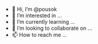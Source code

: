 - 👋 Hi, I’m @pousok
- 👀 I’m interested in ...
- 🌱 I’m currently learning ...
- 💞️ I’m looking to collaborate on ...
- 📫 How to reach me ...

<!---
pousok/pousok is a ✨ special ✨ repository because its `README.md` (this file) appears on your GitHub profile.
You can click the Preview link to take a look at your changes.
--->
